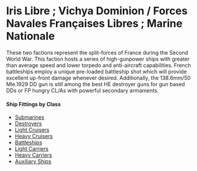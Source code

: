 # Iris Libre ; Vichya Dominion / Forces Navales Françaises Libres ; Marine Nationale

These two factions represent the split-forces of France during the Second World War. This faction hosts a series of high-gunpower ships with greater than average speed and lower torpedo and anti-aircraft capabilities. French battleships employ a unique pre-loaded battleship shot which will provide excellent up-front damage whenever desired. Additionally, the 138.6mm/50 Mle.1929 DD gun is still among the best HE destroyer guns for gun based DDs or FP hungry CL/As with powerful secondary armaments.

#### Ship Fittings by Class


* [Submarines](/Fittings/MarineNationale/MNFSubmarines.md) <br/>
* [Destroyers](/Fittings/MarineNationale/MNFDestroyers.md) <br/>
* [Light Cruisers](/Fittings/MarineNationale/MNFLightCruisers.md) <br/>
* [Heavy Cruisers](/Fittings/MarineNationale/MNFHeavyCruisers.md) <br/>
* [Battleships](/Fittings/MarineNationale/MNFBattleships.md) <br/>
* [Light Carriers](/Fittings/MarineNationale/MNFLightCarriers.md) <br/>
* [Heavy Carriers](/Fittings/MarineNationale/MNFFleetCarriers.md) <br/>
* [Auxiliary Ships](/Fittings/MarineNationale/MNFAuxiliary.md) <br/>